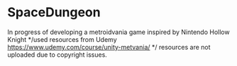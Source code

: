 # SpaceDungeon
In progress of developing a metroidvania game inspired by Nintendo Hollow Knight 
*/used resources from Udemy https://www.udemy.com/course/unity-metvania/
*/ resources are not uploaded due to copyright issues.
